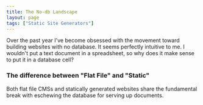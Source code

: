 ```yaml
---
title: The No-db Landscape
layout: page
tags: ["Static Site Generators"]
---
```

Over the past year I've become obsessed with the movement toward building websites with no database. It seems perfectly intuitive to me. I wouldn't put a text document in a spreadsheet, so why does it make sense to put it in a database cell? 




### The difference between "Flat File" and "Static" 

Both flat file CMSs and statically generated websites share the fundamental break with eschewing the database for serving up documents.

